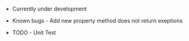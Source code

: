  - Currently under development

- Known bugs - Add new property method does not return exeptions
- TODO -  Unit Test
 
